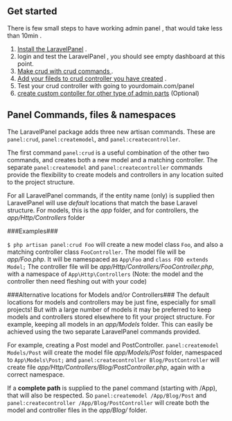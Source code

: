 ## Get started

There is few small steps to have working admin panel , that would take less than 10min .

1. [Install the LaravelPanel](/docs/automatic-installation) .
2. login and test the LaravelPanel , you should see empty dashboard at this point.
3. [Make crud with crud commands ](/docs/crud-commands) .
4. [Add your fileds to crud controller you have created](/docs/crud-fields) .
5. Test your crud controller with going to yourdomain.com/panel  
6. [create custom contoller for other type of admin parts](/docs/customized-controller-view) (Optional)


## Panel Commands, files & namespaces
The LaravelPanel package adds three new artisan commands. 
These are `panel:crud`, `panel:createmodel`, and `panel:createcontroller`.

The first command `panel:crud` is a useful combination of the other two commands, 
and creates both a new model and a matching controller.
The separate `panel:createmodel` and `panel:createcontroller` commands provide the flexibility to create 
models and controllers in any location suited to the project structure.

For all LaravelPanel commands, if the entity name (only) is supplied then LaravelPanel will use *default* locations 
that match the base Laravel structure.
For models, this is the *app* folder, and for controllers, the *app/Http/Controllers* folder

###Examples###

`$ php artisan panel:crud Foo` will create a new model class `Foo`, and also a matching controller class `FooController`.
 The model file will be *app/Foo.php*. It  will be namespaced as `App\Foo`  and `class FOO extends Model;`
 The controller file will be *app/Http/Controllers/FooController.php*, with a namespace of  `App\Http\Controllers`
(Note: the model and the controller then need fleshing out with your code)

###Alternative locations for Models and/or Controllers###
The default locations for models and controllers may be just fine, especially for small projects!
But with a large number of models it may be preferred to keep models and controllers 
stored elsewhere to fit your project structure. 
For example, keeping all models in an *app/Models* folder.
This can easily be achieved using the two separate LaravelPanel commands provided.

For example, creating a Post model and PostController.
`panel:createmodel Models/Post` will create the model file *app/Models/Post* folder, namespaced to `App\Models\Post;` and 
`panel:createcontroller Blog/PostController` will create file *app/Http/Controllers/Blog/PostController.php*, again with a correct namespace.

If a **complete path** is supplied to the panel command (starting with /App), that will also be respected.
So `panel:createmodel /App/Blog/Post` and `panel:createcontroller /App/Blog/PostController` will create both the model 
and controller files in the *app/Blog/* folder.
